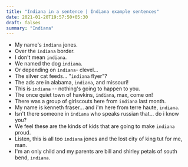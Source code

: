 ```yaml
---
title: "Indiana in a sentence | Indiana example sentences"
date: 2021-01-20T19:57:50+05:30
draft: falses
summary: "Indiana"
---
```

- My name's `indiana` jones.
- Over the `indiana` border.
- I don't mean `indiana`.
- We named the dog `indiana`.
- Or depending on `indiana`- clevel...
- The silver cat feeds... "`indiana` flyer"?
- The ads are in alabama, `indiana`, and missouri!
- This is `indiana` -- nothing's going to happen to you.
- The once quiet town of hawkins, `indiana`, max, come on!
- There was a group of girlscouts here from `indiana` last month.
- My name is kenneth fraser... and i'm here from terre haute, `indiana`.
- Isn't there someone in `indiana` who speaks russian that... do i know you?
- We feel these are the kinds of kids that are going to make `indiana` proud.
- Listen, this is all too `indiana` jones and the lost city of king tut for me, man.
- I'm an only child and my parents are bill and shirley petals of south bend, `indiana`.
                 
